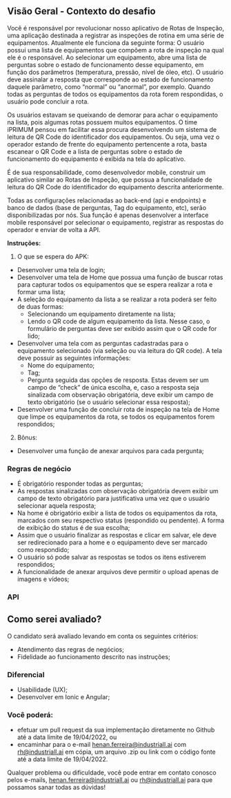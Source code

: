 ## Visão Geral - Contexto do desafio

Você é responsável por revolucionar nosso aplicativo de Rotas de Inspeção, uma aplicação destinada a registrar as inspeções de rotina em uma série de equipamentos. Atualmente ele funciona da seguinte forma: O usuário possui uma lista de equipamentos que compõem a rota de inspeção na qual ele é o responsável. Ao selecionar um equipamento, abre uma lista de perguntas sobre o estado de funcionamento desse equipamento, em função dos parâmetros (temperatura, pressão, nível de óleo, etc). O usuário deve assinalar a resposta que corresponde ao estado de funcionamento daquele parâmetro, como “normal” ou “anormal”, por exemplo. Quando todas as perguntas de todos os equipamentos da rota forem respondidas, o usuário pode concluir a rota. 

Os usuários estavam se queixando de demorar para achar o equipamento na lista, pois algumas rotas possuem muitos equipamentos. O time iPRIMUM pensou em facilitar essa procura desenvolvendo um sistema de leitura de QR Code do identificador dos equipamentos. Ou seja, uma vez o operador estando de frente do equipamento pertencente a rota, basta escanear o QR Code e a lista de perguntas sobre o estado de funcionamento do equipamento é exibida na tela do aplicativo. 

É de sua responsabilidade, como desenvolvedor mobile, construir um aplicativo similar ao Rotas de Inspeção, que possua a funcionalidade de leitura do QR Code do identificador do equipamento descrita anteriormente.

Todas as configurações relacionadas ao back-end (api e endpoints) e banco de dados (base de perguntas, Tag do equipamento, etc), serão disponibilizadas por nós. Sua função é apenas desenvolver a interface mobile responsável por selecionar o equipamento, registrar as respostas do operador e enviar de volta a API. 


**Instruções:**
1.	O que se espera do APK:
- Desenvolver uma tela de login;
- Desenvolver uma tela de Home que possua uma função de buscar rotas para capturar todos os equipamentos que se espera realizar a rota e formar uma lista;
- A seleção do equipamento da lista a se realizar a rota poderá ser feito de duas formas:
  - Selecionando um equipamento diretamente na lista;
  - Lendo o QR code de algum equipamento da lista. Nesse caso, o formulário de perguntas deve ser exibido assim que o QR code for lido;
- Desenvolver uma tela com as perguntas cadastradas para o equipamento selecionado (via seleção ou via leitura do QR code). A tela deve possuir as seguintes informações: 
    - Nome do equipamento;
    - Tag;
  - Pergunta seguida das opções de resposta. Estas devem ser um campo de “check” de única escolha, e, caso a resposta seja sinalizada com observação obrigatória, deve exibir um campo de texto obrigatório (se o usuário selecionar essa resposta);
- Desenvolver uma função de concluir rota de inspeção na tela de Home que limpe os equipamentos da rota, se todos os equipamentos forem respondidos;

2.	Bônus:
- Desenvolver uma função de anexar arquivos para cada pergunta;

### Regras de negócio
- É obrigatório responder todas as perguntas;
- As respostas sinalizadas com observação obrigatória devem exibir um campo de texto obrigatório para justificativa uma vez que o usuário selecionar aquela resposta;
- Na home é obrigatório exibir a lista de todos os equipamentos da rota, marcados com seu respectivo status (respondido ou pendente). A forma de exibição do status é de sua escolha;
- Assim que o usuário finalizar as respostas e clicar em salvar, ele deve ser redirecionado para a home e o equipamento deve ser marcado como respondido;
- O usuário só pode salvar as respostas se todos os itens estiverem respondidos;
- A funcionalidade de anexar arquivos deve permitir o upload apenas de imagens e vídeos;

### API


## Como serei avaliado?
O candidato será avaliado levando em conta os seguintes critérios:
- Atendimento das regras de negócios;
- Fidelidade ao funcionamento descrito nas instruções;

### Diferencial
- Usabilidade (UX);
- Desenvolver em Ionic e Angular;

### Você poderá:
- efetuar um pull request da sua implementação diretamente no Github até a data limite de 19/04/2022, ou
- encaminhar para o e-mail henan.ferreira@industriall.ai com rh@industriall.ai em cópia, um arquivo .zip ou link com o código fonte até a data limite de 19/04/2022.

Qualquer problema ou dificuldade, você pode entrar em contato conosco pelos e-mails, henan.ferreira@industriall.ai ou rh@industriall.ai para que possamos sanar todas as dúvidas!
